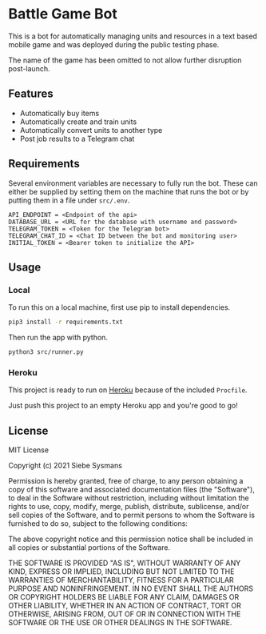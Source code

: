 # Battle Game Bot

This is a bot for automatically managing units and resources in a text based mobile game and was deployed during the public testing phase.

The name of the game has been omitted to not allow further disruption post-launch.

## Features

- Automatically buy items
- Automatically create and train units
- Automatically convert units to another type
- Post job results to a Telegram chat

## Requirements

Several environment variables are necessary to fully run the bot. These can either be supplied by setting them on the machine that runs the bot or by putting them in a file under `src/.env`.

```properties
API_ENDPOINT = <Endpoint of the api>
DATABASE_URL = <URL for the database with username and password>
TELEGRAM_TOKEN = <Token for the Telegram bot>
TELEGRAM_CHAT_ID = <Chat ID between the bot and monitoring user>
INITIAL_TOKEN = <Bearer token to initialize the API>
```
## Usage

### Local

To run this on a local machine, first use pip to install dependencies.

```bash
pip3 install -r requirements.txt
```

Then run the app with python.

```bash
python3 src/runner.py
```

### Heroku

This project is ready to run on [Heroku](https//heroku.com) because of the included `Procfile`.

Just push this project to an empty Heroku app and you're good to go!

## License

MIT License

Copyright (c) 2021 Siebe Sysmans

Permission is hereby granted, free of charge, to any person obtaining a copy
of this software and associated documentation files (the "Software"), to deal
in the Software without restriction, including without limitation the rights
to use, copy, modify, merge, publish, distribute, sublicense, and/or sell
copies of the Software, and to permit persons to whom the Software is
furnished to do so, subject to the following conditions:

The above copyright notice and this permission notice shall be included in all
copies or substantial portions of the Software.

THE SOFTWARE IS PROVIDED "AS IS", WITHOUT WARRANTY OF ANY KIND, EXPRESS OR
IMPLIED, INCLUDING BUT NOT LIMITED TO THE WARRANTIES OF MERCHANTABILITY,
FITNESS FOR A PARTICULAR PURPOSE AND NONINFRINGEMENT. IN NO EVENT SHALL THE
AUTHORS OR COPYRIGHT HOLDERS BE LIABLE FOR ANY CLAIM, DAMAGES OR OTHER
LIABILITY, WHETHER IN AN ACTION OF CONTRACT, TORT OR OTHERWISE, ARISING FROM,
OUT OF OR IN CONNECTION WITH THE SOFTWARE OR THE USE OR OTHER DEALINGS IN THE
SOFTWARE.